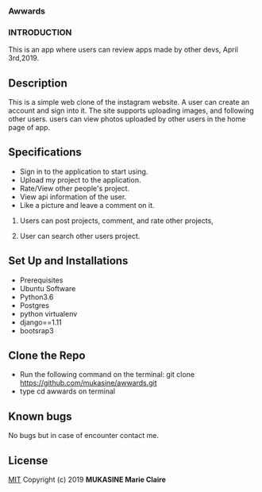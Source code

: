 ### Awwards

### INTRODUCTION
This is an app where users can review apps made by other devs, April 3rd,2019.


## Description

This is a simple web clone of the instagram website. A user can create an account and sign into it. The site supports uploading images, and following other users. users can view photos uploaded by other users in the home page of app.

## Specifications

* Sign in to the application to start using.
* Upload my project to the application.
* Rate/View other people's project.
* View api information of the user.
* Like a picture and leave a comment on it.

1. Users can post projects, comment, and rate other projects,

2. User can search other users project.


## Set Up and Installations
* Prerequisites
* Ubuntu Software
* Python3.6
* Postgres
* python virtualenv
* django==1.11
* bootsrap3

## Clone the Repo

* Run the following command on the terminal: git clone https://github.com/mukasine/awwards.git 
* type cd awwards on terminal


## Known bugs
No bugs but in case of encounter contact me.




## License
[MIT](https://choosealicense.com/licenses/mit/)
Copyright (c) 2019 **MUKASINE Marie Claire**
